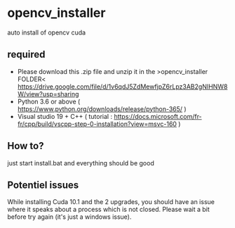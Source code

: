# opencv_installer
auto install of opencv cuda

## required

- Please download this .zip file and unzip it in the >opencv_installer FOLDER< https://drive.google.com/file/d/1v6qdJ5ZdMewfjpZ6rLpz3AB2gNIHNW8W/view?usp=sharing
- Python 3.6 or above ( https://www.python.org/downloads/release/python-365/ )
- Visual studio 19 + C++ ( tutorial : https://docs.microsoft.com/fr-fr/cpp/build/vscpp-step-0-installation?view=msvc-160 )

## How to?

just start install.bat and everything should be good

## Potentiel issues

While installing Cuda 10.1 and the 2 upgrades, you should have an issue where it speaks about a process which is not closed. Please wait a bit before try again (it's just a windows issue).
